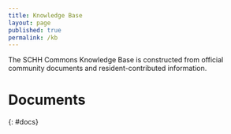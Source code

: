 ```yaml
---
title: Knowledge Base
layout: page
published: true
permalink: /kb
---
```


<style>
    table {
        width: 100%;
        border-collapse: collapse;
        margin: 1em 0;
        font-size: 0.95rem;
        font-family: sans-serif;
    }

    th, td {
        padding: 0.6em 0.8em;
        text-align: left;
        border: 1px solid #ddd;
    }

    th {
        background-color: #f4f4f4;
        font-weight: 600;
    }

    tr:nth-child(even) {
        background-color: #fafafa;
    }

    tr:hover {
        background-color: #f1f7ff;
    }
</style>

The SCHH Commons Knowledge Base is constructed from official community documents and resident-contributed information.

# Documents
{: #docs}

<script>
    console.log('test')
</script>

<script type="module">
    import { marked } from "https://cdn.jsdelivr.net/npm/marked/lib/marked.esm.js";
    const md2Html = (md) => marked.parse(md); // convert markdown to HTML
    console.log('js');

    (async () => {
        console.log('in async');
        let resp = await fetch('https://www.schh-commons.org/knowledge-base/index.md');
        let md = await resp.text();
        const html = md2Html(md);
        console.log(html);
        document.getElementById('docs').innerHTML = md2Html(md);
    })
</script>